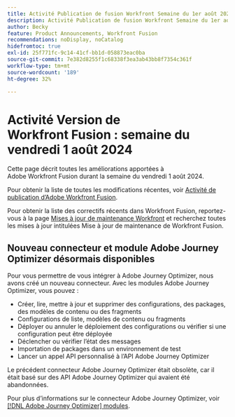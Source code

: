 ```yaml
---
title: Activité Publication de fusion Workfront Semaine du 1er août 2024
description: Activité Publication de fusion Workfront Semaine du 1er août 2024
author: Becky
feature: Product Announcements, Workfront Fusion
recommendations: noDisplay, noCatalog
hidefromtoc: true
exl-id: 25f771fc-9c14-41cf-bb1d-058873eac0ba
source-git-commit: 7e382d8255f1c68338f3ea3ab43bb8f7354c361f
workflow-type: tm+mt
source-wordcount: '189'
ht-degree: 32%

---
```


# Activité Version de Workfront Fusion : semaine du vendredi 1 août 2024

Cette page décrit toutes les améliorations apportées à Adobe Workfront Fusion durant la semaine du vendredi 1 août 2024.

Pour obtenir la liste de toutes les modifications récentes, voir [Activité de publication d’Adobe Workfront Fusion](../../../product-announcements/product-releases/fusion-release-activity/fusion-release-activity.md).

Pour obtenir la liste des correctifs récents dans Workfront Fusion, reportez-vous à la page [Mises à jour de maintenance Workfront](https://experienceleague.adobe.com/docs/workfront-known-issues/releases/current-updates.html?lang=fr) et recherchez toutes les mises à jour intitulées Mise à jour de maintenance de Workfront Fusion.

## Nouveau connecteur et module Adobe Journey Optimizer désormais disponibles

Pour vous permettre de vous intégrer à Adobe Journey Optimizer, nous avons créé un nouveau connecteur. Avec les modules Adobe Journey Optimizer, vous pouvez :

* Créer, lire, mettre à jour et supprimer des configurations, des packages, des modèles de contenu ou des fragments
* Configurations de liste, modèles de contenu ou fragments
* Déployer ou annuler le déploiement des configurations ou vérifier si une configuration peut être déployée
* Déclencher ou vérifier l’état des messages
* Importation de packages dans un environnement de test
* Lancer un appel API personnalisé à l’API Adobe Journey Optimizer

Le précédent connecteur Adobe Journey Optimizer était obsolète, car il était basé sur des API Adobe Journey Optimizer qui avaient été abandonnées.

Pour plus d’informations sur le connecteur Adobe Journey Optimizer, voir [[!DNL Adobe Journey Optimizer] modules](/help/quicksilver/workfront-fusion/apps-and-their-modules/adobe-journey-optimizer-modules.md).